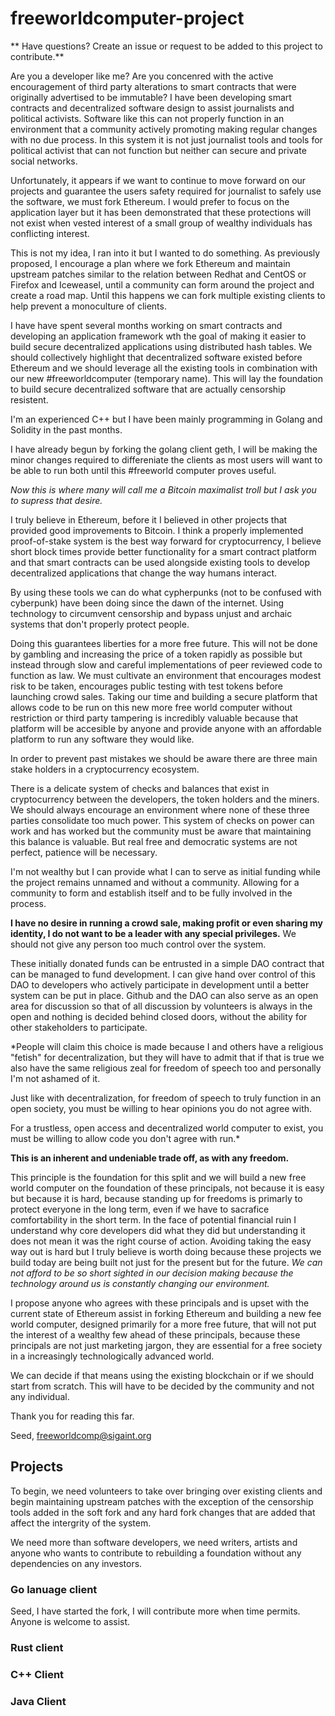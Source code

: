 # freeworldcomputer-project
** Have questions? Create an issue or request to be added to this project to contribute.**


Are you a developer like me? Are you concenred with the active encouragement of third party alterations to smart contracts that were originally advertised to be immutable? I have been developing smart contracts and decentralized software design to assist journalists and political activists. Software like this can not properly function in an environment that a community actively promoting making regular changes with no due process. In this system it is not just journalist tools and tools for political activist that can not function but neither can secure and private social networks. 

Unfortunately, it appears if we want to continue to move forward on our projects and guarantee the users safety required for journalist to safely use the software, we must fork Ethereum. I would prefer to focus on the application layer but it has been demonstrated that these protections will not exist when vested interest of a small group of wealthy individuals has conflicting interest.
 
This is not my idea, I ran into it but I wanted to do something. As previously proposed, I encourage a plan where we fork Ethereum and maintain upstream patches similar to the relation between Redhat and CentOS or Firefox and Iceweasel, until a community can form around the project and create a road map. Until this happens we can fork multiple existing clients to help prevent a monoculture of clients. 
 
I have have spent several months working on smart contracts and developing an application framework wth the goal of making it easier to build secure decentralized applications using distributed hash tables. We should collectively highlight that decentralized software existed before Ethereum and we should leverage all the existing tools in combination with our new #freeworldcomputer (temporary name). This will lay the foundation to build secure decentralized software that are actually censorship resistent.
 
I'm an experienced C++ but I have been mainly programming in Golang and Solidity in the past months.
 
I have already begun by forking the golang client geth, I will be making the minor changes required to differeniate the clients as most users will want to be able to run both until this #freeworld computer proves useful. 

*Now this is where many will call me a Bitcoin maximalist troll but I ask you to supress that desire.*

I truly believe in Ethereum, before it I believed in other projects that provided good improvements to Bitcoin. I think a properly implemented proof-of-stake system is the best way forward for cryptocurrency, I believe short block times provide better functionality for a smart contract platform and that smart contracts can be used alongside existing tools to develop decentralized applications that change the way humans interact.
 
By using these tools we can do what cypherpunks (not to be confused with cyberpunk) have been doing since the dawn of the internet. Using technology to circumvent censorship and bypass unjust and archaic systems that don't properly protect people. 

Doing this guarantees liberties for a more free future. This will not be done by gambling and increasing the price of a token rapidly as possible but instead through slow and careful implementations of peer reviewed code to function as law. We must cultivate an environment that encourages modest risk to be taken, encourages public testing with test tokens before launching crowd sales. Taking our time and building a secure platform that allows code to be run on this new more free world computer without restriction or third party tampering is incredibly valuable because that platform will be accesible by anyone and provide anyone with an affordable platform to run any software they would like. 

In order to prevent past mistakes we should be aware there are three main stake holders in a cryptocurrency ecosystem.
 
There is a delicate system of checks and balances that exist in cryptocurrency between the developers, the token holders and the miners. We should always encourage an environment where none of these three parties consolidate too much power. This system of checks on power can work and has worked but the community must be aware that maintaining this balance is valuable. But real free and democratic systems are not perfect, patience will be necessary. 
 
I'm not wealthy but I can provide what I can to serve as initial funding while the project remains unnamed and without a community. Allowing for a community to form and establish itself and to be fully involved in the process.
 
**I have no desire in running a crowd sale, making profit or even sharing my identity, I do not want to be a leader with any special privileges.** We should not give any person too much control over the system. 
 
These initially donated funds can be entrusted in a simple DAO contract that can be managed to fund development. I can give hand over control of this DAO to developers who actively participate in development until a better system can be put in place. Github and the DAO can also serve as an open area for discussion so that of all discussion by volunteers is always in the open and nothing is decided behind closed doors, without the ability for other stakeholders to participate.
 
*People will claim this choice is made because I and others have a religious "fetish" for decentralization, but they will have to admit that if that is true we also have the same religious zeal for freedom of speech too and personally I'm not ashamed of it.
 
Just like with decentralization, for freedom of speech to truly function in an open society, you must be willing to hear opinions you do not agree with. 
 
For a trustless, open access and decentralized world computer to exist, you must be willing to allow code you don't agree with run.*
 
**This is an inherent and undeniable trade off, as with any freedom.**
 
This principle is the foundation for this split and we will build a new free world computer on the foundation of these principals, not because it is easy but because it is hard, because standing up for freedoms is primarly to protect everyone in the long term, even if we have to sacrafice comfortability in the short term. In the face of potential financial ruin I understand why core developers did what they did but understanding it does not mean it was the right course of action. Avoiding taking the easy way out is hard but I truly believe is worth doing because these projects we build today are being built not just for the present but for the future. *We can not afford to be so short sighted in our decision making because the technology around us is constantly changing our environment.*
 
I propose anyone who agrees with these principals and is upset with the current state of Ethereum assist in forking Ethereum and building a new fee world computer, designed primarily for a more free future, that will not put the interest of a wealthy few ahead of these principals, because these principals are not just marketing jargon, they are essential for a free society in a increasingly technologically advanced world.

We can decide if that means using the existing blockchain or if we should start from scratch. This will have to be decided by the community and not any individual. 
 
Thank you for reading this far.
 
Seed, freeworldcomp@sigaint.org

## Projects

To begin, we need volunteers to take over bringing over existing clients and begin maintaining upstream patches with the exception of the censorship tools added in the soft fork and any hard fork changes that are added that affect the intergrity of the system. 

We need more than software developers, we need writers, artists and anyone who wants to contribute to rebuilding a foundation without any dependencies on any investors. 

### Go lanuage client

Seed, I have started the fork, I will contribute more when time permits. Anyone is welcome to assist.

### Rust client

### C++ Client

### Java Client


